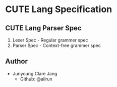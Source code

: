 # CUTE Lang Specification

## CUTE Lang Parser Spec

1. Lexer Spec - Regular grammer spec
1. Parser Spec - Context-free grammer spec

## Author

- Junyoung Clare Jang
  - Github: @ailrun
